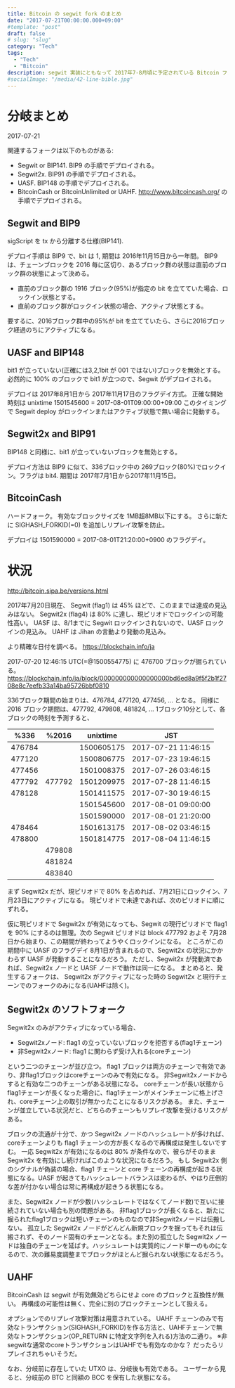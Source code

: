 ```yaml
---
title: Bitcoin の segwit fork のまとめ
date: "2017-07-21T00:00:00.000+09:00"
#template: "post"
draft: false
# slug: "slug"
category: "Tech"
tags:
  - "Tech"
  - "Bitcoin"
description: segwit 実装にともなって 2017年7-8月頃に予定されている Bitcoin フォークのまとめ。
#socialImage: "/media/42-line-bible.jpg"
---
```

# 分岐まとめ
2017-07-21

関連するフォークは以下のものがある:

- Segwit or BIP141. BIP9 の手順でデプロイされる。
- Segwit2x. BIP91 の手順でデプロイされる。
- UASF. BIP148 の手順でデプロイされる。
- BitcoinCash or BitcoinUnlimited or UAHF. http://www.bitcoincash.org/ の手順でデプロイされる。


## Segwit and BIP9
sigScript を tx から分離する仕様(BIP141).

デプロイ手順は BIP9 で、bit は 1, 期間は 2016年11月15日から一年間。
BIP9 は、チェーンブロックを 2016 毎に区切り、あるブロック群の状態は直前のブロック群の状態によって決める。

- 直前のブロック群の 1916 ブロック(95%)が指定の bit を立てていた場合、ロックイン状態とする。
- 直前のブロック群がロックイン状態の場合、アクティブ状態とする。

要するに、2016ブロック群中の95%が bit を立てていたら、さらに2016ブロック経過のちにアクティブになる。

## UASF and BIP148
bit1 が立っていない(正確には3,2,1bit が 001 ではない)ブロックを無効とする。
必然的に 100% のブロックで bit1 が立つので、Segwit がデプロイされる。

デプロイは 2017年8月1日から 2017年11月17日のフラグデイ方式。
正確な開始時刻は unixtime 1501545600 = 2017-08-01T09:00:00+09:00
このタイミングで Segwit deploy がロックインまたはアクティブ状態で無い場合に発動する。

## Segwit2x and BIP91
BIP148 と同様に、bit1 が立っていないブロックを無効とする。

デプロイ方法は BIP9 に似て、336ブロック中の 269ブロック(80%)でロックイン。フラグは bit4.
期間は 2017年7月1日から2017年11月15日。

## BitcoinCash
ハードフォーク。
有効なブロックサイズを 1MB超8MB以下にする。
さらに新たに SIGHASH_FORKID(=0) を追加しリプレイ攻撃を防止。

デプロイは 1501590000 = 2017-08-01T21:20:00+0900 のフラグデイ。

# 状況
http://bitcoin.sipa.be/versions.html

2017年7月20日現在、
Segwit (flag1) は 45% ほどで、このままでは達成の見込みはない。
Segwit2x (flag4) は 80% に達し、現ピリオドでロックインの可能性高い。
UASF は、8/1までに Segwit ロックインされないので、UASF ロックインの見込み。
UAHF は Jihan の言動より発動の見込み。

より精確な日付を調べる。
  https://blockchain.info/ja

2017-07-20 12:46:15 UTC(=@1500554775) に 476700 ブロックが掘られている。
  https://blockchain.info/ja/block/000000000000000000bd6ed8a9f5f2b1f2708e8c7eefb33a14ba95726bbf0810

336ブロック期間の始まりは、476784, 477120, 477456, ... となる。
同様に 2016 ブロック期間は、477792, 479808, 481824, ... 
1ブロック10分として、各ブロックの時刻を予測すると、

| %336   | %2016  | unixtime   | JST |
|:------:|:------:|:----------:|:----:|
| 476784 | | 1500605175 | 2017-07-21 11:46:15 |
| 477120 | | 1500806775 | 2017-07-23 19:46:15 |
| 477456 | | 1501008375 | 2017-07-26 03:46:15 |
| 477792 | 477792 | 1501209975 | 2017-07-28 11:46:15 |
| 478128 | | 1501411575 | 2017-07-30 19:46:15 |
| | | 1501545600 | 2017-08-01 09:00:00 |
| | | 1501590000 | 2017-08-01 21:20:00 |
| 478464 | | 1501613175 | 2017-08-02 03:46:15 |
| 478800 | | 1501814775 | 2017-08-04 11:46:15 |
| | 479808 | | |
| | 481824 | | |
| | 483840 | | |

まず Segwit2x だが、現ピリオドで 80% を占めれば、7月21日にロックイン、7月23日にアクティブになる。
現ピリオドで未達であれば、次のピリオドに順にずれる。

仮に現ピリオドで Segwit2x が有効になっても、Segwit の現行ピリオドで flag1 を 90% にするのは無理。次の Segwit ピリオドは block 477792 およそ 7月28日から始まり、この期間が終わってようやくロックインになる。
ところがこの期間中に UASF のフラグデイ 8月1日が含まれるので、Segwit2x の状況にかかわらず UASF が発動することになるだろう。
ただし、Segwit2x が発動済であれば、Segwit2x ノードと UASF ノードで動作は同一になる。
まとめると、発生するフォークは、 Segwit2x がアクティブになった時の Segwit2x と現行チェーンでのフォークのみになる(UAHFは除く)。

## Segwit2x のソフトフォーク
Segwit2x のみがアクティブになっている場合、

- Segwit2xノード: flag1 の立っていないブロックを拒否する(flag1チェーン)
- 非Segwit2xノード: flag1 に関わらず受け入れる(coreチェーン)

という二つのチェーンが並び立つ。
flag1 ブロックは両方のチェーンで有効であり、非flag1ブロックはcoreチェーンのみで有効になる。
非Segwit2xノードからすると有効な二つのチェーンがある状態になる。
coreチェーンが長い状態から flag1チェーンが長くなった場合に、flag1チェーンがメインチェーンに格上げされ、coreチェーン上の取引が無かったことになるリスクがある。
また、チェーンが並立している状況だと、どちらのチェーンもリプレイ攻撃を受けるリスクがある。

ブロックの流通が十分で、かつ Segwit2x ノードのハッシュレートが多ければ、coreチェーンよりも flag1 チェーンの方が長くなるので再構成は発生しないですむ。
一応 Segwit2x が有効になるのは 80% が条件なので、彼らがそのまま Segwit2x を有効にし続ければこのような状況になるだろう。
もし Segwit2x 側のシグナルが偽装の場合、flag1 チェーンと core チェーンの再構成が起きる状態になる。UASF が起きてもハッシュレートバランスは変わるが、やはり圧倒的な差が付かない場合は常に再構成が起きうる状態になる。

また、Segwit2x ノードが少数(ハッシュレートではなくてノード数)で互いに接続されていない場合も別の問題がある。
非flag1ブロックが長くなると、新たに掘られたflag1ブロックは短いチェーンのものなので非Segwit2xノードは伝搬しない。
孤立した Segwit2x ノードがどんどん新規ブロックを掘ってもそれは伝搬されず、そのノード固有のチェーンとなる。また別の孤立した Segwit2x ノードは独自のチェーンを延ばす。ハッシュレートは実質的にノード単一のものになるので、次の難易度調整までブロックがほとんど掘られない状態になるだろう。

## UAHF
BitcoinCash は segwit が有効無効どちらにせよ core のブロックと互換性が無い。
再構成の可能性は無く、完全に別のブロックチェーンとして扱える。

オプションでのリプレイ攻撃対策は用意されている。
UAHF チェーンのみで有効なトランザクション(SIGHASH_FORKID)を作る方法と、UAHFチェーンで無効なトランザクション(OP_RETURN に特定文字列を入れる)方法の二通り。
※非segwitな通常のcoreトランザクションはUAHFでも有効なのかな？ だったらリプレイされちゃいそうだ。

なお、分岐前に存在していた UTXO は、分岐後も有効である。
ユーザーから見ると、分岐前の BTC と同額の BCC を保有した状態になる。

